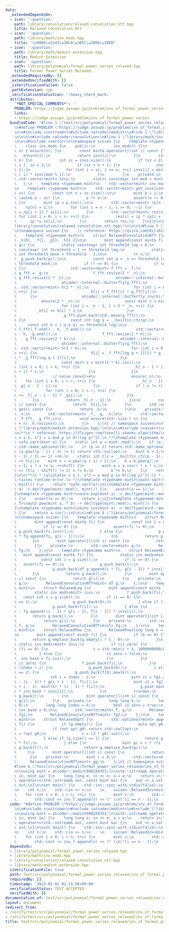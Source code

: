 ```yaml
---
data:
  _extendedDependsOn:
  - icon: ':question:'
    path: library/convolution/relaxed_convolution_ntt.hpp
    title: Relaxed Convolution Ntt
  - icon: ':question:'
    path: library/math/inv_mods.hpp
    title: "\u9006\u5143\u30C6\u30FC\u30D6\u30EB"
  - icon: ':question:'
    path: library/math/modint_extension.hpp
    title: Modint Extension
  - icon: ':question:'
    path: library/polynomial/formal_power_series_relaxed.hpp
    title: Formal Power Series Relaxed
  _extendedRequiredBy: []
  _extendedVerifiedWith: []
  _isVerificationFailed: false
  _pathExtension: cpp
  _verificationStatusIcon: ':heavy_check_mark:'
  attributes:
    '*NOT_SPECIAL_COMMENTS*': ''
    PROBLEM: https://judge.yosupo.jp/problem/inv_of_formal_power_series
    links:
    - https://judge.yosupo.jp/problem/inv_of_formal_power_series
  bundledCode: "#line 1 \"test/src/polynomial/formal_power_series_relaxed/inv_of_formal_power_series.test.cpp\"\
    \n#define PROBLEM \"https://judge.yosupo.jp/problem/inv_of_formal_power_series\"\
    \n\n#include <iostream>\n#include <atcoder/modint>\n#line 1 \"library/polynomial/formal_power_series_relaxed.hpp\"\
    \n\n\n\n#include <atcoder/convolution>\n#line 1 \"library/math/inv_mods.hpp\"\n\
    \n\n\n#include <vector>\n\nnamespace suisen {\n    template <typename mint>\n\
    \    class inv_mods {\n    public:\n        inv_mods() {}\n        inv_mods(int\
    \ n) { ensure(n); }\n        const mint& operator[](int i) const {\n         \
    \   ensure(i);\n            return invs[i];\n        }\n        static void ensure(int\
    \ n) {\n            int sz = invs.size();\n            if (sz < 2) invs = { 0,\
    \ 1 }, sz = 2;\n            if (sz < n + 1) {\n                invs.resize(n +\
    \ 1);\n                for (int i = sz; i <= n; ++i) invs[i] = mint(mod - mod\
    \ / i) * invs[mod % i];\n            }\n        }\n    private:\n        static\
    \ std::vector<mint> invs;\n        static constexpr int mod = mint::mod();\n \
    \   };\n    template <typename mint>\n    std::vector<mint> inv_mods<mint>::invs{};\n\
    \n    template <typename mint>\n    std::vector<mint> get_invs(const std::vector<mint>&\
    \ vs) {\n        const int n = vs.size();\n\n        mint p = 1;\n        for\
    \ (auto& e : vs) {\n            p *= e;\n            assert(e != 0);\n       \
    \ }\n        mint ip = p.inv();\n\n        std::vector<mint> rp(n + 1);\n    \
    \    rp[n] = 1;\n        for (int i = n - 1; i >= 0; --i) {\n            rp[i]\
    \ = rp[i + 1] * vs[i];\n        }\n        std::vector<mint> res(n);\n       \
    \ for (int i = 0; i < n; ++i) {\n            res[i] = ip * rp[i + 1];\n      \
    \      ip *= vs[i];\n        }\n        return res;\n    }\n}\n\n\n#line 1 \"\
    library/convolution/relaxed_convolution_ntt.hpp\"\n\n\n\n#line 5 \"library/convolution/relaxed_convolution_ntt.hpp\"\
    \n\nnamespace suisen {\n    // reference: https://qiita.com/Kiri8128/items/1738d5403764a0e26b4c\n\
    \    template <typename mint>\n    struct RelaxedConvolutionNTT {\n        RelaxedConvolutionNTT():\
    \ _n(0), _f{}, _g{}, _h{} {}\n\n        mint append(const mint& fi, const mint&\
    \ gi) {\n            static constexpr int threshold_log = 6;\n            static\
    \ constexpr int threshold = 1 << threshold_log;\n            static constexpr\
    \ int threshold_mask = threshold - 1;\n\n            ++_n;\n            _f.push_back(fi),\
    \ _g.push_back(gi);\n\n            const int q = _n >> threshold_log, r = _n &\
    \ threshold_mask;\n            if (r == 0) {\n                if (q == (-q & q))\
    \ {\n                    std::vector<mint> f_fft = _f;\n                    std::vector<mint>\
    \ g_fft = _g;\n                    f_fft.resize(2 * _n);\n                   \
    \ g_fft.resize(2 * _n);\n                    atcoder::internal::butterfly(f_fft);\n\
    \                    atcoder::internal::butterfly(g_fft);\n                  \
    \  std::vector<mint> h(2 * _n);\n                    for (int i = 0; i < 2 * _n;\
    \ ++i) {\n                        h[i] = f_fft[i] * g_fft[i];\n              \
    \      }\n                    atcoder::internal::butterfly_inv(h);\n         \
    \           ensure(2 * _n);\n                    const mint z = mint(2 * _n).inv();\n\
    \                    for (int i = _n - 1; i < 2 * _n; ++i) {\n               \
    \         _h[i] += h[i] * z;\n                    }\n                    _f_fft.push_back(std::move(f_fft));\n\
    \                    _g_fft.push_back(std::move(g_fft));\n                } else\
    \ {\n                    const int log_q = __builtin_ctz(q);\n               \
    \     const int k = (-q & q) << threshold_log;\n\n                    std::vector<mint>\
    \ f_fft(_f.end() - k, _f.end());\n                    std::vector<mint> g_fft(_g.end()\
    \ - k, _g.end());\n                    f_fft.resize(2 * k);\n                \
    \    g_fft.resize(2 * k);\n                    atcoder::internal::butterfly(f_fft);\n\
    \                    atcoder::internal::butterfly(g_fft);\n                  \
    \  std::vector<mint> h(2 * k);\n                    for (int i = 0; i < 2 * k;\
    \ ++i) {\n                        h[i] = _f_fft[log_q + 1][i] * g_fft[i] + f_fft[i]\
    \ * _g_fft[log_q + 1][i];\n                    }\n                    atcoder::internal::butterfly_inv(h);\n\
    \                    const mint z = mint(2 * k).inv();\n                    for\
    \ (int i = 0; i < k; ++i) {\n                        _h[_n - 1 + i] += h[k - 1\
    \ + i] * z;\n                    }\n                }\n            } else {\n\
    \                // naive convolve\n                ensure(_n);\n            \
    \    for (int i = 0; i < r; ++i) {\n                    _h[_n - 1] += _f[i] *\
    \ _g[_n - 1 - i];\n                }\n                if (_n != r) {\n       \
    \             for (int i = 0; i < r; ++i) {\n                        _h[_n - 1]\
    \ += _f[_n - i - 1] * _g[i];\n                    }\n                }\n     \
    \       }\n            return _h[_n - 1];\n        }\n\n        const mint& operator[](int\
    \ i) const {\n            return _h[i];\n        }\n        std::vector<mint>\
    \ get() const {\n            return _h;\n        }\n\n    private:\n        int\
    \ _n;\n        std::vector<mint> _f, _g, _h;\n\n        std::vector<std::vector<mint>>\
    \ _f_fft, _g_fft;\n\n        void ensure(std::size_t n) {\n            if (_h.size()\
    \ < n) _h.resize(n);\n        }\n    };\n} // namespace suisen\n\n\n\n#line 1\
    \ \"library/math/modint_extension.hpp\"\n\n\n\n#include <cassert>\n#include <optional>\n\
    \n/**\n * refernce: https://37zigen.com/tonelli-shanks-algorithm/\n * calculates\
    \ x s.t. x^2 = a mod p in O((log p)^2).\n */\ntemplate <typename mint>\nstd::optional<mint>\
    \ safe_sqrt(mint a) {\n    static int p = mint::mod();\n    if (a == 0) return\
    \ std::make_optional(0);\n    if (p == 2) return std::make_optional(a);\n    if\
    \ (a.pow((p - 1) / 2) != 1) return std::nullopt;\n    mint b = 1;\n    while (b.pow((p\
    \ - 1) / 2) == 1) ++b;\n    static int tlz = __builtin_ctz(p - 1), q = (p - 1)\
    \ >> tlz;\n    mint x = a.pow((q + 1) / 2);\n    b = b.pow(q);\n    for (int shift\
    \ = 2; x * x != a; ++shift) {\n        mint e = a.inv() * x * x;\n        if (e.pow(1\
    \ << (tlz - shift)) != 1) x *= b;\n        b *= b;\n    }\n    return std::make_optional(x);\n\
    }\n\n/**\n * calculates x s.t. x^2 = a mod p in O((log p)^2).\n * if not exists,\
    \ raises runtime error.\n */\ntemplate <typename mint>\nauto sqrt(mint a) -> decltype(mint::mod(),\
    \ mint()) {\n    return *safe_sqrt(a);\n}\ntemplate <typename mint>\nauto log(mint\
    \ a) -> decltype(mint::mod(), mint()) {\n    assert(a == 1);\n    return 0;\n\
    }\ntemplate <typename mint>\nauto exp(mint a) -> decltype(mint::mod(), mint())\
    \ {\n    assert(a == 0);\n    return 1;\n}\ntemplate <typename mint, typename\
    \ T>\nauto pow(mint a, T b) -> decltype(mint::mod(), mint()) {\n    return a.pow(b);\n\
    }\ntemplate <typename mint>\nauto inv(mint a) -> decltype(mint::mod(), mint())\
    \ {\n    return a.inv();\n}\n\n\n#line 8 \"library/polynomial/formal_power_series_relaxed.hpp\"\
    \n\nnamespace suisen {\n    template <typename mint>\n    struct RelaxedInv {\n\
    \        mint append(const mint& fi) {\n            const int i = g.size();\n\
    \            if (i == 0) {\n                assert(fi != 0);\n               \
    \ g.push_back(fi.inv());\n            } else {\n                g.push_back(-g[0]\
    \ * fg.append(fi, g[i - 1]));\n            }\n            return g.back();\n \
    \       }\n        mint operator[](int i) const {\n            return g[i];\n\
    \        }\n    private:\n        std::vector<mint> g;\n        RelaxedConvolutionNTT<mint>\
    \ fg;\n    };\n\n    template <typename mint>\n    struct RelaxedExp {\n     \
    \   mint append(const mint& fi) {\n            static inv_mods<mint> invs;\n \
    \           const int i = g.size();\n            if (i == 0) {\n             \
    \   assert(fi == 0);\n                g.push_back(1);\n            } else {\n\
    \                g.push_back(df_g.append(i * fi, g[i - 1]) * invs[i]);\n     \
    \       }\n            return g.back();\n        }\n        mint operator[](int\
    \ i) const {\n            return g[i];\n        }\n    private:\n        std::vector<mint>\
    \ g;\n        RelaxedConvolutionNTT<mint> df_g;\n    };\n\n    template <typename\
    \ mint>\n    struct RelaxedLog {\n        mint append(const mint& fi) {\n    \
    \        static inv_mods<mint> invs;\n            f.push_back(fi);\n         \
    \   const int i = g.size();\n            if (i == 0) {\n                assert(f[i]\
    \ == 1);\n                g.push_back(0);\n            } else if (i == 1) {\n\
    \                g.push_back(f[i]);\n            } else {\n                g.push_back(f[i]\
    \ - fg.append((i - 1) * g[i - 1], f[i - 1]) * invs[i]);\n            }\n     \
    \       return g.back();\n        }\n        mint operator[](int i) const {\n\
    \            return g[i];\n        }\n    private:\n        std::vector<mint>\
    \ f, g;\n        RelaxedConvolutionNTT<mint> fg;\n    };\n\n    template <typename\
    \ mint>\n    struct RelaxedPow {\n        RelaxedPow(long long k = 0) : k(k) {}\n\
    \n        mint append(const mint& fi) {\n            if (k == 0) {\n         \
    \       return g.emplace_back(g.empty() ? 1 : 0);\n            }\n           \
    \ static inv_mods<mint> invs;\n            if (is_zero) {\n                if\
    \ (fi == 0) {\n                    z = std::min(z + k, 1000000000LL);\n      \
    \          } else {\n                    is_zero = false;\n                  \
    \  inv_base = fi.inv();\n                }\n            }\n            if (not\
    \ is_zero) {\n                f.push_back(fi);\n            }\n            if\
    \ (index < z) {\n                g.push_back(0);\n            } else if (index\
    \ == z) {\n                g.push_back(f[0].pow(k));\n            } else {\n \
    \               int i = index - z;\n                mint v1 = fg1.append(mint(k\
    \ - (i - 1)) * g[z + i - 1], f[i]);\n                mint v2 = fg2.append(g[z\
    \ + i - 1], mint(k) * (i - 1) * f[i]);\n                g.push_back((v1 + v2)\
    \ * inv_base * invs[i]);\n            }\n            ++index;\n            return\
    \ g.back();\n        }\n        mint operator[](int i) const {\n            return\
    \ g[i];\n        }\n    private:\n        long long k;\n        long long z =\
    \ 0;\n        long long index = 0;\n        bool is_zero = true;\n        mint\
    \ inv_base = 0;\n\n        std::vector<mint> f, g;\n        RelaxedConvolutionNTT<mint>\
    \ fg1;\n        RelaxedConvolutionNTT<mint> fg2;\n    };\n\n    template <typename\
    \ mint>\n    struct RelaxedSqrt {\n        std::optional<mint> append(const mint&\
    \ fi) {\n            if (g.empty()) {\n                auto opt_g0 = safe_sqrt(fi);\n\
    \                if (not opt_g0) return std::nullopt;\n                mint g0\
    \ = *opt_g0;\n                c = (2 * g0).inv();\n                return g.emplace_back(g0);\n\
    \            } else if (g.size() == 1) {\n                return g.emplace_back(c\
    \ * fi);\n            } else {\n                mint gi = c * (fi - gg.append(g.back(),\
    \ g.back()));\n                return g.emplace_back(gi);\n            }\n   \
    \     }\n        mint operator[](int i) const {\n            return g[i];\n  \
    \      }\n    private:\n        mint c = 0;\n        std::vector<mint> g;\n  \
    \      RelaxedConvolutionNTT<mint> gg;\n    };\n} // namespace suisen\n\n\n\n\
    #line 6 \"test/src/polynomial/formal_power_series_relaxed/inv_of_formal_power_series.test.cpp\"\
    \n\nusing mint = atcoder::modint998244353;\n\nstd::istream& operator>>(std::istream&\
    \ in, mint &a) {\n    long long e; in >> e; a = e;\n    return in;\n}\n\nstd::ostream&\
    \ operator<<(std::ostream& out, const mint &a) {\n    out << a.val();\n    return\
    \ out;\n}\n\nint main() {\n    std::ios::sync_with_stdio(false);\n    std::cin.tie(nullptr);\n\
    \n    int n;\n    std::cin >> n;\n    \n    suisen::RelaxedInv<mint> inv_f;\n\
    \    for (int i = 0; i < n; ++i) {\n        mint v;\n        std::cin >> v;\n\
    \        std::cout << inv_f.append(v) << \" \\n\"[i == n - 1];\n    }\n}\n"
  code: "#define PROBLEM \"https://judge.yosupo.jp/problem/inv_of_formal_power_series\"\
    \n\n#include <iostream>\n#include <atcoder/modint>\n#include \"library/polynomial/formal_power_series_relaxed.hpp\"\
    \n\nusing mint = atcoder::modint998244353;\n\nstd::istream& operator>>(std::istream&\
    \ in, mint &a) {\n    long long e; in >> e; a = e;\n    return in;\n}\n\nstd::ostream&\
    \ operator<<(std::ostream& out, const mint &a) {\n    out << a.val();\n    return\
    \ out;\n}\n\nint main() {\n    std::ios::sync_with_stdio(false);\n    std::cin.tie(nullptr);\n\
    \n    int n;\n    std::cin >> n;\n    \n    suisen::RelaxedInv<mint> inv_f;\n\
    \    for (int i = 0; i < n; ++i) {\n        mint v;\n        std::cin >> v;\n\
    \        std::cout << inv_f.append(v) << \" \\n\"[i == n - 1];\n    }\n}"
  dependsOn:
  - library/polynomial/formal_power_series_relaxed.hpp
  - library/math/inv_mods.hpp
  - library/convolution/relaxed_convolution_ntt.hpp
  - library/math/modint_extension.hpp
  isVerificationFile: true
  path: test/src/polynomial/formal_power_series_relaxed/inv_of_formal_power_series.test.cpp
  requiredBy: []
  timestamp: '2023-02-02 02:15:56+09:00'
  verificationStatus: TEST_ACCEPTED
  verifiedWith: []
documentation_of: test/src/polynomial/formal_power_series_relaxed/inv_of_formal_power_series.test.cpp
layout: document
redirect_from:
- /verify/test/src/polynomial/formal_power_series_relaxed/inv_of_formal_power_series.test.cpp
- /verify/test/src/polynomial/formal_power_series_relaxed/inv_of_formal_power_series.test.cpp.html
title: test/src/polynomial/formal_power_series_relaxed/inv_of_formal_power_series.test.cpp
---
```

